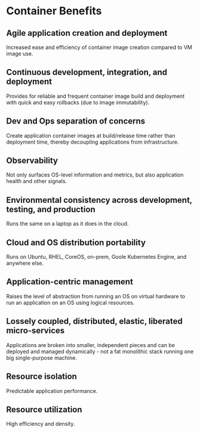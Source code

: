 # Container Benefits

## Agile application creation and deployment

Increased ease and efficiency of container image creation compared to VM image
use.

## Continuous development, integration, and deployment

Provides for reliable and frequent container image build and deployment with
quick and easy rollbacks (due to image immutability).

## Dev and Ops separation of concerns

Create application container images at build/release time rather than deployment
time, thereby decoupling applications from infrastructure.

## Observability

Not only surfaces OS-level information and metrics, but also application health
and other signals.

## Environmental consistency across development, testing, and production

Runs the same on a laptop as it does in the cloud.

## Cloud and OS distribution portability

Runs on Ubuntu, RHEL, CoreOS, on-prem, Goole Kubernetes Engine, and anywhere
else.

## Application-centric management

Raises the level of abstraction from running an OS on virtual hardware to run an
application on an OS using logical resources.

## Lossely coupled, distributed, elastic, liberated micro-services

Applications are broken into smaller, independent pieces and can be deployed and
managed dynamically - not a fat monolithic stack running one big single-purpose
machine.

## Resource isolation

Predictable application performance.

## Resource utilization

High efficiency and density.
